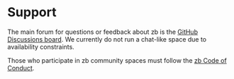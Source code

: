 # Support

The main forum for questions or feedback about zb
is the [GitHub Discussions board](https://github.com/256lights/zb/discussions).
We currently do not run a chat-like space due to availability constraints.

Those who participate in zb community spaces must follow the
[zb Code of Conduct](http://github.com/256lights/zb/blob/main/CODE_OF_CONDUCT.md).
